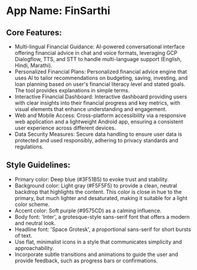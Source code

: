 # **App Name**: FinSarthi

## Core Features:

- Multi-lingual Financial Guidance: AI-powered conversational interface offering financial advice in chat and voice formats, leveraging GCP Dialogflow, TTS, and STT to handle multi-language support (English, Hindi, Marathi).
- Personalized Financial Plans: Personalized financial advice engine that uses AI to tailor recommendations on budgeting, saving, investing, and loan planning based on user's financial literacy level and stated goals. The tool provides explanations in simple terms.
- Interactive Financial Dashboard: Interactive dashboard providing users with clear insights into their financial progress and key metrics, with visual elements that enhance understanding and engagement.
- Web and Mobile Access: Cross-platform accessibility via a responsive web application and a lightweight Android app, ensuring a consistent user experience across different devices.
- Data Security Measures: Secure data handling to ensure user data is protected and used responsibly, adhering to privacy standards and regulations.

## Style Guidelines:

- Primary color: Deep blue (#3F51B5) to evoke trust and stability.
- Background color: Light gray (#F5F5F5) to provide a clean, neutral backdrop that highlights the content. This color is close in hue to the primary, but much lighter and desaturated, making it suitable for a light color scheme.
- Accent color: Soft purple (#9575CD) as a calming influence.
- Body font: 'Inter', a grotesque-style sans-serif font that offers a modern and neutral look.
- Headline font: 'Space Grotesk', a proportional sans-serif for short bursts of text.
- Use flat, minimalist icons in a style that communicates simplicity and approachability.
- Incorporate subtle transitions and animations to guide the user and provide feedback, such as progress bars or confirmations.